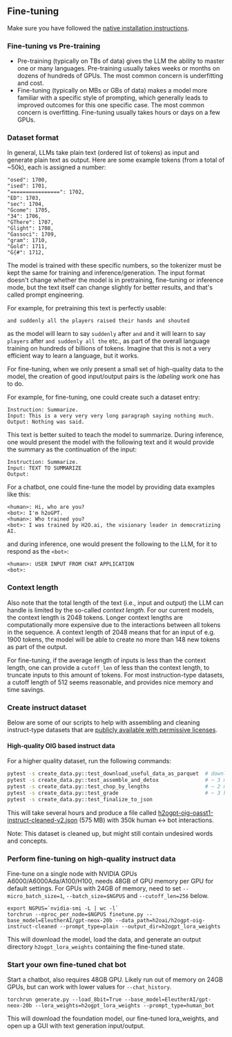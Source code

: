 ## Fine-tuning

Make sure you have followed the [native installation instructions](INSTALL.md).


### Fine-tuning vs Pre-training

- Pre-training (typically on TBs of data) gives the LLM the ability to master one or many languages. Pre-training usually takes weeks or months on dozens of hundreds of GPUs. The most common concern is underfitting and cost.
- Fine-tuning (typically on MBs or GBs of data) makes a model more familiar with a specific style of prompting, which generally leads to improved outcomes for this one specific case. The most common concern is overfitting. Fine-tuning usually takes hours or days on a few GPUs.


### Dataset format

In general, LLMs take plain text (ordered list of tokens) as input and generate plain text as output.
Here are some example tokens (from a total of ~50k), each is assigned a number:
```text
"osed": 1700,
"ised": 1701,
"================": 1702,
"ED": 1703,
"sec": 1704,
"Ġcome": 1705,
"34": 1706,
"ĠThere": 1707,
"Ġlight": 1708,
"Ġassoci": 1709,
"gram": 1710,
"Ġold": 1711,
"Ġ{#": 1712,
```
The model is trained with these specific numbers, so the tokenizer must be kept the same for training and inference/generation.
The input format doesn't change whether the model is in pretraining, fine-tuning or inference mode, but the text itself can change slightly for better results, and that's called prompt engineering.

For example, for pretraining this text is perfectly usable:
```text
and suddenly all the players raised their hands and shouted
```
as the model will learn to say `suddenly` after `and` and it will learn to say `players` after `and suddenly all the` etc., as 
part of the overall language training on hundreds of billions of tokens. Imagine that this is not a very efficient way to learn a language, but it works.

For fine-tuning, when we only present a small set of high-quality data to the model, the creation of good input/output pairs is the *labeling* work one has to do.

For example, for fine-tuning, one could create such a dataset entry:
```text
Instruction: Summarize.
Input: This is a very very very long paragraph saying nothing much.
Output: Nothing was said.
```
This text is better suited to teach the model to summarize. During inference, one would present the model with the following text and it would provide the summary as the continuation of the input:
```text
Instruction: Summarize.
Input: TEXT TO SUMMARIZE
Output:
```

For a chatbot, one could fine-tune the model by providing data examples like this:
```text
<human>: Hi, who are you?
<bot>: I'm h2oGPT.
<human>: Who trained you?
<bot>: I was trained by H2O.ai, the visionary leader in democratizing AI.
```

and during inference, one would present the following to the LLM, for it to respond as the `<bot>`:
```text
<human>: USER INPUT FROM CHAT APPLICATION
<bot>:
```

### Context length

Also note that the total length of the text (i.e., input and output) the LLM can handle is limited by the so-called *context length*. For our current models, the context length is 2048 tokens. Longer context lengths are computationally more expensive due to the interactions between all tokens in the sequence.
A context length of 2048 means that for an input of e.g. 1900 tokens, the model will be able to create no more than 148 new tokens as part of the output.

For fine-tuning, if the average length of inputs is less than the context length, one can provide a `cutoff_len` of less than the context length, to truncate inputs to this amount of tokens. For most instruction-type datasets, a cutoff length of 512 seems reasonable, and provides nice memory and time savings.

### Create instruct dataset

Below are some of our scripts to help with assembling and cleaning instruct-type datasets that are
[publicly available with permissive licenses](https://huggingface.co/datasets/laion/OIG).

#### High-quality OIG based instruct data

For a higher quality dataset, run the following commands:
```bash
pytest -s create_data.py::test_download_useful_data_as_parquet  # downloads ~ 4.2GB of open-source permissive data
pytest -s create_data.py::test_assemble_and_detox               # ~ 3 minutes, 3.9M clean conversations
pytest -s create_data.py::test_chop_by_lengths                  # ~ 2 minutes, 2.9M clean and long enough conversations
pytest -s create_data.py::test_grade                            # ~ 3 hours, keeps only high quality data
pytest -s create_data.py::test_finalize_to_json
```
This will take several hours and produce a file called [h2ogpt-oig-oasst1-instruct-cleaned-v2.json](https://huggingface.co/datasets/h2oai/h2ogpt-oig-oasst1-instruct-cleaned-v2) (575 MB) with 350k human <-> bot interactions.

Note: This dataset is cleaned up, but might still contain undesired words and concepts.

### Perform fine-tuning on high-quality instruct data

Fine-tune on a single node with NVIDIA GPUs A6000/A6000Ada/A100/H100, needs 48GB of GPU memory per GPU for default settings.
For GPUs with 24GB of memory, need to set `--micro_batch_size=1`, `--batch_size=$NGPUS` and `--cutoff_len=256` below.
```
export NGPUS=`nvidia-smi -L | wc -l`
torchrun --nproc_per_node=$NGPUS finetune.py --base_model=EleutherAI/gpt-neox-20b --data_path=h2oai/h2ogpt-oig-instruct-cleaned --prompt_type=plain --output_dir=h2ogpt_lora_weights
```
This will download the model, load the data, and generate an output directory `h2ogpt_lora_weights` containing the fine-tuned state.


### Start your own fine-tuned chat bot

Start a chatbot, also requires 48GB GPU. Likely run out of memory on 24GB GPUs, but can work with lower values for `--chat_history`.
```
torchrun generate.py --load_8bit=True --base_model=EleutherAI/gpt-neox-20b --lora_weights=h2ogpt_lora_weights --prompt_type=human_bot
```
This will download the foundation model, our fine-tuned lora_weights, and open up a GUI with text generation input/output.
